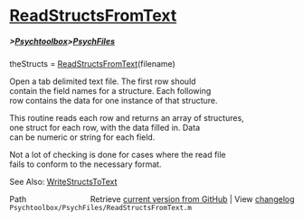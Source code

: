 # [ReadStructsFromText](ReadStructsFromText)
##### >[Psychtoolbox](Psychtoolbox)>[PsychFiles](PsychFiles)

theStructs = [ReadStructsFromText](ReadStructsFromText)(filename)  
  
Open a tab delimited text file.  The first row should  
contain the field names for a structure.  Each following  
row contains the data for one instance of that structure.  
  
This routine reads each row and returns an array of structures,  
one struct for each row, with the data filled in.  Data  
can be numeric or string for each field.  
  
Not a lot of checking is done for cases where the read file  
fails to conform to the necessary format.  
  
See Also: [WriteStructsToText](WriteStructsToText)  




<div class="code_header" style="text-align:right;">
  <span style="float:left;">Path&nbsp;&nbsp;</span> <span class="counter">Retrieve <a href=
  "https://raw.github.com/Psychtoolbox-3/Psychtoolbox-3/beta/Psychtoolbox/PsychFiles/ReadStructsFromText.m">current version from GitHub</a> | View <a href=
  "https://github.com/Psychtoolbox-3/Psychtoolbox-3/commits/beta/Psychtoolbox/PsychFiles/ReadStructsFromText.m">changelog</a></span>
</div>
<div class="code">
  <code>Psychtoolbox/PsychFiles/ReadStructsFromText.m</code>
</div>

